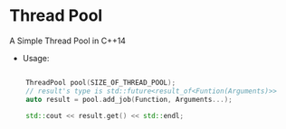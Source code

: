 Thread Pool
=============

A Simple Thread Pool in C++14

+ Usage:
```C++

    ThreadPool pool(SIZE_OF_THREAD_POOL);
    // result's type is std::future<result_of<Funtion(Arguments)>>
    auto result = pool.add_job(Function, Arguments...);
    
    std::cout << result.get() << std::endl;
```
